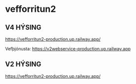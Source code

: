 # vefforritun2

## V4 HÝSING
https://vefforritun2-production.up.railway.app/

Vefþjónusta: https://v2webservice-production.up.railway.app

## V2 HÝSING
https://vefforritun2-production.up.railway.app/
